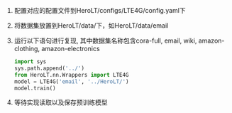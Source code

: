 1. 配置对应的配置文件到HeroLT/configs/LTE4G/config.yaml下

1. 将数据集放置到HeroLT/data/下，如HeroLT/data/email

3. 运行以下语句进行复现, 其中数据集名称包含cora-full, email, wiki, amazon-clothing, amazon-electronics

   ```python
   import sys
   sys.path.append('../')  
   from HeroLT.nn.Wrappers import LTE4G
   model = LTE4G('email', '../HeroLT/')
   model.train()
   ```

3. 等待实现读取以及保存预训练模型